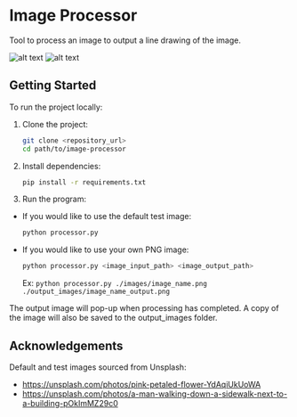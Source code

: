 # Image Processor
 
Tool to process an image to output a line drawing of the image. 

![alt text](images/example2.png) ![alt text](images/example1.png)

## Getting Started 
To run the project locally:

1. Clone the project:
    ```bash
    git clone <repository_url>
    cd path/to/image-processor
    ```
    
2. Install dependencies:
    ```bash
    pip install -r requirements.txt
    ```

3. Run the program:
- If you would like to use the default test image:
    ```bash
    python processor.py
    ```

- If you would like to use your own PNG image:
    ```bash
    python processor.py <image_input_path> <image_output_path>
    ```
    Ex: `python processor.py ./images/image_name.png ./output_images/image_name_output.png`

The output image will pop-up when processing has completed. A copy of the image will also be saved to the output_images folder.

## Acknowledgements
Default and test images sourced from Unsplash:
- https://unsplash.com/photos/pink-petaled-flower-YdAqiUkUoWA 
- https://unsplash.com/photos/a-man-walking-down-a-sidewalk-next-to-a-building-pOkImMZ29c0


